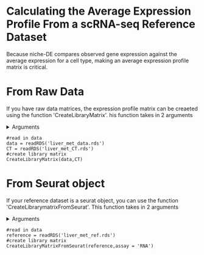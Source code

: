 # Calculating the Average Expression Profile From a scRNA-seq Reference Dataset
Because niche-DE compares observed gene expression against the average expression for a cell type, making an average expression profile matrix is critical. 

# From Raw Data
If you have raw data matrices, the expression profile matrix can be creaeted using the function 'CreateLibraryMatrix'. his function takes in 2 arguments 

<details>
  <summary>Arguments</summary>
  
  + seurat data: Single cell rna-seq counts matrix. Dimension should be #cells/spots by #genes
  + cell type: Cell type assignment matrix. First row is cell names and second row is cell type assignment.
  
 </details>
 
  ```
 #read in data
 data = readRDS('liver_met_data.rds')
 CT = readRDS('liver_met_CT.rds')
 #create library matrix
 CreateLibraryMatrix(data,CT)
 ```
 

# From Seurat object
If your reference dataset is a seurat object, you can use the function 'CreateLibrarymatrixFromSeurat'. This function takes in 2 arguments 

<details>
  <summary>Arguments</summary>
  
  + seurat object: A seurat object
  + assay: The assay from which to extract the counts matrix to calculate the average expression profile
  Note that the cell types of the seurat object are assumed to be available via the command 'Idents(seurat object)'
  
 </details>
  
 ```
 #read in data
 reference = readRDS('liver_met_ref.rds')
 #create library matrix
 CreateLibraryMatrixFromSeurat(reference,assay = 'RNA')
 ```


